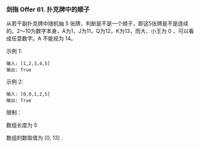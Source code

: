 ### 剑指 Offer 61. 扑克牌中的顺子
从若干副扑克牌中随机抽 5 张牌，判断是不是一个顺子，即这5张牌是不是连续的。2～10为数字本身，A为1，J为11，Q为12，K为13，而大、小王为 0 ，可以看成任意数字。A 不能视为 14。



示例 1:

	输入: [1,2,3,4,5]
	输出: True



示例 2:

	输入: [0,0,1,2,5]
	输出: True



限制：

数组长度为 5

数组的数取值为 [0, 13] .

